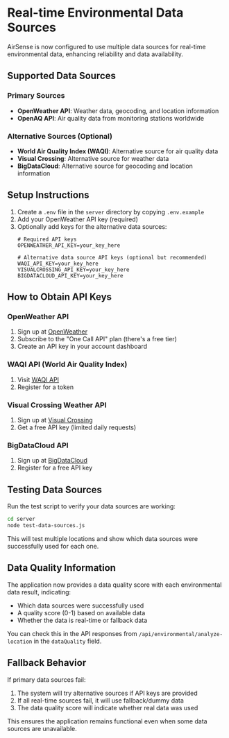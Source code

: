 # Real-time Environmental Data Sources

AirSense is now configured to use multiple data sources for real-time environmental data, enhancing reliability and data availability.

## Supported Data Sources

### Primary Sources
- **OpenWeather API**: Weather data, geocoding, and location information
- **OpenAQ API**: Air quality data from monitoring stations worldwide

### Alternative Sources (Optional)
- **World Air Quality Index (WAQI)**: Alternative source for air quality data
- **Visual Crossing**: Alternative source for weather data
- **BigDataCloud**: Alternative source for geocoding and location information

## Setup Instructions

1. Create a `.env` file in the `server` directory by copying `.env.example`
2. Add your OpenWeather API key (required)
3. Optionally add keys for the alternative data sources:
   ```
   # Required API keys
   OPENWEATHER_API_KEY=your_key_here
   
   # Alternative data source API keys (optional but recommended)
   WAQI_API_KEY=your_key_here
   VISUALCROSSING_API_KEY=your_key_here
   BIGDATACLOUD_API_KEY=your_key_here
   ```

## How to Obtain API Keys

### OpenWeather API
1. Sign up at [OpenWeather](https://openweathermap.org/)
2. Subscribe to the "One Call API" plan (there's a free tier)
3. Create an API key in your account dashboard

### WAQI API (World Air Quality Index)
1. Visit [WAQI API](https://aqicn.org/api/)
2. Register for a token

### Visual Crossing Weather API
1. Sign up at [Visual Crossing](https://www.visualcrossing.com/)
2. Get a free API key (limited daily requests)

### BigDataCloud API
1. Sign up at [BigDataCloud](https://www.bigdatacloud.com/)
2. Register for a free API key

## Testing Data Sources

Run the test script to verify your data sources are working:

```bash
cd server
node test-data-sources.js
```

This will test multiple locations and show which data sources were successfully used for each one.

## Data Quality Information

The application now provides a data quality score with each environmental data result, indicating:

- Which data sources were successfully used
- A quality score (0-1) based on available data
- Whether the data is real-time or fallback data

You can check this in the API responses from `/api/environmental/analyze-location` in the `dataQuality` field.

## Fallback Behavior

If primary data sources fail:
1. The system will try alternative sources if API keys are provided
2. If all real-time sources fail, it will use fallback/dummy data
3. The data quality score will indicate whether real data was used

This ensures the application remains functional even when some data sources are unavailable.
